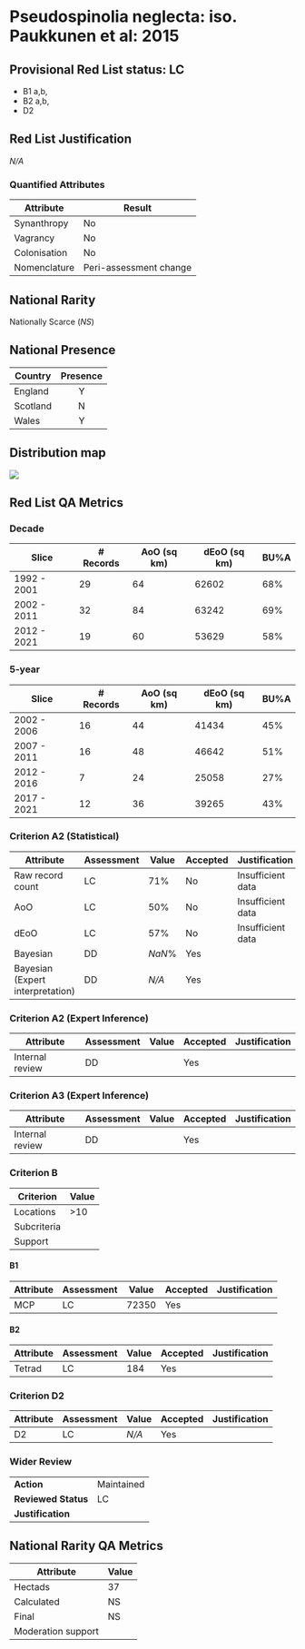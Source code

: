 # Pseudospinolia neglecta: iso. Paukkunen et al: 2015

## Provisional Red List status: LC
- B1 a,b, 
- B2 a,b, 
- D2

## Red List Justification
*N/A*
### Quantified Attributes
|Attribute|Result|
|---|---|
|Synanthropy|No|
|Vagrancy|No|
|Colonisation|No|
|Nomenclature|Peri-assessment change|


## National Rarity
Nationally Scarce (*NS*)

## National Presence
|Country|Presence
|---|:-:|
|England|Y|
|Scotland|N|
|Wales|Y|


## Distribution map
![](../map/174.svg)

## Red List QA Metrics
### Decade
| Slice | # Records | AoO (sq km) | dEoO (sq km) |BU%A |
|---|---|---|---|---|
|1992 - 2001|29|64|62602|68%|
|2002 - 2011|32|84|63242|69%|
|2012 - 2021|19|60|53629|58%|
### 5-year
| Slice | # Records | AoO (sq km) | dEoO (sq km) |BU%A |
|---|---|---|---|---|
|2002 - 2006|16|44|41434|45%|
|2007 - 2011|16|48|46642|51%|
|2012 - 2016|7|24|25058|27%|
|2017 - 2021|12|36|39265|43%|
### Criterion A2 (Statistical)
|Attribute|Assessment|Value|Accepted|Justification
|---|---|---|---|---|
|Raw record count|LC|71%|No|Insufficient data|
|AoO|LC|50%|No|Insufficient data|
|dEoO|LC|57%|No|Insufficient data|
|Bayesian|DD|*NaN*%|Yes||
|Bayesian (Expert interpretation)|DD|*N/A*|Yes||
### Criterion A2 (Expert Inference)
|Attribute|Assessment|Value|Accepted|Justification
|---|---|---|---|---|
|Internal review|DD||Yes||
### Criterion A3 (Expert Inference)
|Attribute|Assessment|Value|Accepted|Justification
|---|---|---|---|---|
|Internal review|DD||Yes||
### Criterion B
|Criterion| Value|
|---|---|
|Locations|>10|
|Subcriteria||
|Support||
#### B1
|Attribute|Assessment|Value|Accepted|Justification
|---|---|---|---|---|
|MCP|LC|72350|Yes||
#### B2
|Attribute|Assessment|Value|Accepted|Justification
|---|---|---|---|---|
|Tetrad|LC|184|Yes||
### Criterion D2
|Attribute|Assessment|Value|Accepted|Justification
|---|---|---|---|---|
|D2|LC|*N/A*|Yes||
### Wider Review
|  |  |
|---|---|
|**Action**|Maintained|
|**Reviewed Status**|LC|
|**Justification**||


## National Rarity QA Metrics
|Attribute|Value|
|---|---|
|Hectads|37|
|Calculated|NS|
|Final|NS|
|Moderation support||



